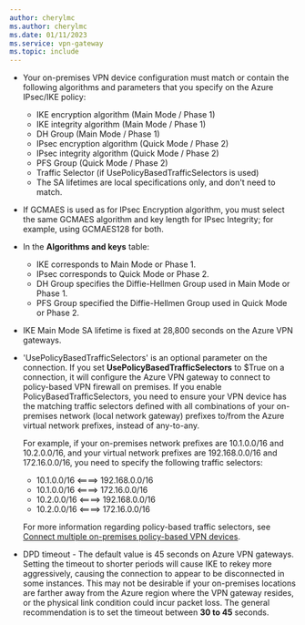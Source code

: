 ```yaml
---
author: cherylmc
ms.author: cherylmc
ms.date: 01/11/2023
ms.service: vpn-gateway
ms.topic: include
---
```


* Your on-premises VPN device configuration must match or contain the following algorithms and parameters that you specify on the Azure IPsec/IKE policy:

  * IKE encryption algorithm (Main Mode / Phase 1)
  * IKE integrity algorithm (Main Mode / Phase 1)
  * DH Group (Main Mode / Phase 1)
  * IPsec encryption algorithm (Quick Mode / Phase 2)
  * IPsec integrity algorithm (Quick Mode / Phase 2)
  * PFS Group (Quick Mode / Phase 2)
  * Traffic Selector (if UsePolicyBasedTrafficSelectors is used)
  * The SA lifetimes are local specifications only, and don't need to match.

* If GCMAES is used as for IPsec Encryption algorithm, you must select the same GCMAES algorithm and key length for IPsec Integrity; for example, using GCMAES128 for both.

* In the **Algorithms and keys** table:

  * IKE corresponds to Main Mode or Phase 1.
  * IPsec corresponds to Quick Mode or Phase 2.
  * DH Group specifies the Diffie-Hellmen Group used in Main Mode or Phase 1.
  * PFS Group specified the Diffie-Hellmen Group used in Quick Mode or Phase 2.

* IKE Main Mode SA lifetime is fixed at 28,800 seconds on the Azure VPN gateways.

* 'UsePolicyBasedTrafficSelectors' is an optional parameter on the connection. If you set **UsePolicyBasedTrafficSelectors** to $True on a connection, it will configure the Azure VPN gateway to connect to policy-based VPN firewall on premises. If you enable PolicyBasedTrafficSelectors, you need to ensure your VPN device has the matching traffic selectors defined with all combinations of your on-premises network (local network gateway) prefixes to/from the Azure virtual network prefixes, instead of any-to-any.

  For example, if your on-premises network prefixes are 10.1.0.0/16 and 10.2.0.0/16, and your virtual network prefixes are 192.168.0.0/16 and 172.16.0.0/16, you need to specify the following traffic selectors:

  * 10.1.0.0/16 <====> 192.168.0.0/16
  * 10.1.0.0/16 <====> 172.16.0.0/16
  * 10.2.0.0/16 <====> 192.168.0.0/16
  * 10.2.0.0/16 <====> 172.16.0.0/16

  For more information regarding policy-based traffic selectors, see [Connect multiple on-premises policy-based VPN devices](../articles/vpn-gateway/vpn-gateway-connect-multiple-policybased-rm-ps.md).

* DPD timeout - The default value is 45 seconds on Azure VPN gateways. Setting the timeout to shorter periods will cause IKE to rekey more aggressively, causing the connection to appear to be disconnected in some instances. This may not be desirable if your on-premises locations are farther away from the Azure region where the VPN gateway resides, or the physical link condition could incur packet loss. The general recommendation is to set the timeout between **30 to 45** seconds.
